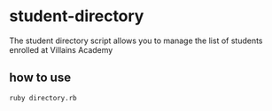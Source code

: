 # student-directory #

The student directory script allows you to manage the list of students enrolled at Villains Academy

## how to use ##

```shell
ruby directory.rb
```